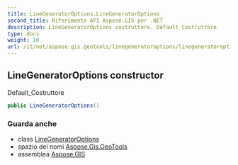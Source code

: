 ```yaml
---
title: LineGeneratorOptions.LineGeneratorOptions
second_title: Riferimento API Aspose.GIS per .NET
description: LineGeneratorOptions costruttore. Default_Costruttore
type: docs
weight: 10
url: /it/net/aspose.gis.geotools/linegeneratoroptions/linegeneratoroptions/
---
```

## LineGeneratorOptions constructor

Default_Costruttore

```csharp
public LineGeneratorOptions()
```

### Guarda anche

* class [LineGeneratorOptions](../)
* spazio dei nomi [Aspose.Gis.GeoTools](../../linegeneratoroptions/)
* assemblea [Aspose.GIS](../../../)


